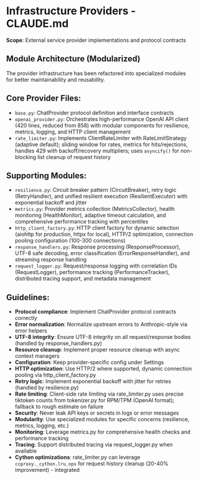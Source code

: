 # Infrastructure Providers - CLAUDE.md

**Scope**: External service provider implementations and protocol contracts

## Module Architecture (Modularized)
The provider infrastructure has been refactored into specialized modules for better maintainability and reusability.

## Core Provider Files:
- `base.py`: ChatProvider protocol definition and interface contracts
- `openai_provider.py`: Orchestrates high-performance OpenAI API client (420 lines, reduced from 858) with modular components for resilience, metrics, logging, and HTTP client management
- `rate_limiter.py`: Implements ClientRateLimiter with RateLimitStrategy (adaptive default); sliding window for rates, metrics for hits/rejections, handles 429 with backoff/recovery multipliers; uses `asyncify()` for non-blocking list cleanup of request history

## Supporting Modules:
- `resilience.py`: Circuit breaker pattern (CircuitBreaker), retry logic (RetryHandler), and unified resilient execution (ResilientExecutor) with exponential backoff and jitter
- `metrics.py`: Provider metrics collection (MetricsCollector), health monitoring (HealthMonitor), adaptive timeout calculation, and comprehensive performance tracking with percentiles
- `http_client_factory.py`: HTTP client factory for dynamic selection (aiohttp for production, httpx for local), HTTP/2 optimization, connection pooling configuration (100-300 connections)
- `response_handlers.py`: Response processing (ResponseProcessor), UTF-8 safe decoding, error classification (ErrorResponseHandler), and streaming response handling
- `request_logger.py`: Request/response logging with correlation IDs (RequestLogger), performance tracking (PerformanceTracker), distributed tracing support, and metadata management

## Guidelines:
- **Protocol compliance**: Implement ChatProvider protocol contracts correctly
- **Error normalization**: Normalize upstream errors to Anthropic-style via error helpers
- **UTF-8 integrity**: Ensure UTF-8 integrity on all request/response bodies (handled by response_handlers.py)
- **Resource cleanup**: Implement proper resource cleanup with async context managers
- **Configuration**: Keep provider-specific config under Settings
- **HTTP optimization**: Use HTTP/2 where supported, dynamic connection pooling via http_client_factory.py
- **Retry logic**: Implement exponential backoff with jitter for retries (handled by resilience.py)
- **Rate limiting**: Client-side rate limiting via rate_limiter.py uses precise tiktoken counts from tokenizer.py for RPM/TPM (OpenAI format); fallback to rough estimate on failure
- **Security**: Never leak API keys or secrets in logs or error messages
- **Modularity**: Use specialized modules for specific concerns (resilience, metrics, logging, etc.)
- **Monitoring**: Leverage metrics.py for comprehensive health checks and performance tracking
- **Tracing**: Support distributed tracing via request_logger.py when available
- **Cython optimizations**: rate_limiter.py can leverage `ccproxy._cython.lru_ops` for request history cleanup (20-40% improvement) - integrated
